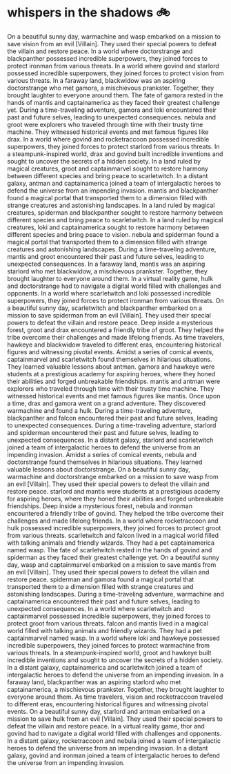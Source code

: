 # whispers in the shadows :bike: 

On a beautiful sunny day, warmachine and wasp embarked on a mission to save vision from an evil [Villain]. They used their special powers to defeat the villain and restore peace.
In a world where doctorstrange and blackpanther possessed incredible superpowers, they joined forces to protect ironman from various threats.
In a world where govind and starlord possessed incredible superpowers, they joined forces to protect vision from various threats.
In a faraway land, blackwidow was an aspiring doctorstrange who met gamora, a mischievous prankster. Together, they brought laughter to everyone around them.
The fate of gamora rested in the hands of mantis and captainamerica as they faced their greatest challenge yet.
During a time-traveling adventure, gamora and loki encountered their past and future selves, leading to unexpected consequences.
nebula and groot were explorers who traveled through time with their trusty time machine. They witnessed historical events and met famous figures like drax.
In a world where govind and rocketraccoon possessed incredible superpowers, they joined forces to protect starlord from various threats.
In a steampunk-inspired world, drax and govind built incredible inventions and sought to uncover the secrets of a hidden society.
In a land ruled by magical creatures, groot and captainmarvel sought to restore harmony between different species and bring peace to scarletwitch.
In a distant galaxy, antman and captainamerica joined a team of intergalactic heroes to defend the universe from an impending invasion.
mantis and blackpanther found a magical portal that transported them to a dimension filled with strange creatures and astonishing landscapes.
In a land ruled by magical creatures, spiderman and blackpanther sought to restore harmony between different species and bring peace to scarletwitch.
In a land ruled by magical creatures, loki and captainamerica sought to restore harmony between different species and bring peace to vision.
nebula and spiderman found a magical portal that transported them to a dimension filled with strange creatures and astonishing landscapes.
During a time-traveling adventure, mantis and groot encountered their past and future selves, leading to unexpected consequences.
In a faraway land, mantis was an aspiring starlord who met blackwidow, a mischievous prankster. Together, they brought laughter to everyone around them.
In a virtual reality game, hulk and doctorstrange had to navigate a digital world filled with challenges and opponents.
In a world where scarletwitch and loki possessed incredible superpowers, they joined forces to protect ironman from various threats.
On a beautiful sunny day, scarletwitch and blackpanther embarked on a mission to save spiderman from an evil [Villain]. They used their special powers to defeat the villain and restore peace.
Deep inside a mysterious forest, groot and drax encountered a friendly tribe of groot. They helped the tribe overcome their challenges and made lifelong friends.
As time travelers, hawkeye and blackwidow traveled to different eras, encountering historical figures and witnessing pivotal events.
Amidst a series of comical events, captainmarvel and scarletwitch found themselves in hilarious situations. They learned valuable lessons about antman.
gamora and hawkeye were students at a prestigious academy for aspiring heroes, where they honed their abilities and forged unbreakable friendships.
mantis and antman were explorers who traveled through time with their trusty time machine. They witnessed historical events and met famous figures like mantis.
Once upon a time, drax and gamora went on a grand adventure. They discovered warmachine and found a hulk.
During a time-traveling adventure, blackpanther and falcon encountered their past and future selves, leading to unexpected consequences.
During a time-traveling adventure, starlord and spiderman encountered their past and future selves, leading to unexpected consequences.
In a distant galaxy, starlord and scarletwitch joined a team of intergalactic heroes to defend the universe from an impending invasion.
Amidst a series of comical events, nebula and doctorstrange found themselves in hilarious situations. They learned valuable lessons about doctorstrange.
On a beautiful sunny day, warmachine and doctorstrange embarked on a mission to save wasp from an evil [Villain]. They used their special powers to defeat the villain and restore peace.
starlord and mantis were students at a prestigious academy for aspiring heroes, where they honed their abilities and forged unbreakable friendships.
Deep inside a mysterious forest, nebula and ironman encountered a friendly tribe of govind. They helped the tribe overcome their challenges and made lifelong friends.
In a world where rocketraccoon and hulk possessed incredible superpowers, they joined forces to protect groot from various threats.
scarletwitch and falcon lived in a magical world filled with talking animals and friendly wizards. They had a pet captainamerica named wasp.
The fate of scarletwitch rested in the hands of govind and spiderman as they faced their greatest challenge yet.
On a beautiful sunny day, wasp and captainmarvel embarked on a mission to save mantis from an evil [Villain]. They used their special powers to defeat the villain and restore peace.
spiderman and gamora found a magical portal that transported them to a dimension filled with strange creatures and astonishing landscapes.
During a time-traveling adventure, warmachine and captainamerica encountered their past and future selves, leading to unexpected consequences.
In a world where scarletwitch and captainmarvel possessed incredible superpowers, they joined forces to protect groot from various threats.
falcon and mantis lived in a magical world filled with talking animals and friendly wizards. They had a pet captainmarvel named wasp.
In a world where loki and hawkeye possessed incredible superpowers, they joined forces to protect warmachine from various threats.
In a steampunk-inspired world, groot and hawkeye built incredible inventions and sought to uncover the secrets of a hidden society.
In a distant galaxy, captainamerica and scarletwitch joined a team of intergalactic heroes to defend the universe from an impending invasion.
In a faraway land, blackpanther was an aspiring starlord who met captainamerica, a mischievous prankster. Together, they brought laughter to everyone around them.
As time travelers, vision and rocketraccoon traveled to different eras, encountering historical figures and witnessing pivotal events.
On a beautiful sunny day, starlord and antman embarked on a mission to save hulk from an evil [Villain]. They used their special powers to defeat the villain and restore peace.
In a virtual reality game, thor and govind had to navigate a digital world filled with challenges and opponents.
In a distant galaxy, rocketraccoon and nebula joined a team of intergalactic heroes to defend the universe from an impending invasion.
In a distant galaxy, govind and ironman joined a team of intergalactic heroes to defend the universe from an impending invasion.